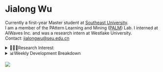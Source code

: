 #  Jialong Wu

Currently a first-year Master student at [Southeast University](https://www.seu.edu.cn/english/).<br>
I am a member of the PAttern Learning and Mining ([PALM](http://palm.seu.edu.cn/home.html)) Lab. I interned at AIWaves Inc. and was a research intern at Westlake University.<br>
Contact: jialongwu@seu.edu.cn
<details><summary>👨🏻‍💻Research Interest</summary>
My current research interests primarily encompass three aspects:

- Exploring the **synergies** between large-scale and small-scale models.
- Investigating the <strong>personalization and interactive</strong> abilities of LLMs.
- Utilizing  <strong>causal inference</strong>  to mitigate bias in conventional NLP tasks.

Recent works:
[Constituency Parsing using LLMs](https://arxiv.org/pdf/2310.19462.pdf), [Agents](https://arxiv.org/pdf/2309.07870.pdf)
</details>

<details><summary>📊Weekly Development Breakdown</summary>

<!--START_SECTION:waka-->

```txt
From: 01 January 2024 - To: 08 January 2024

Total Time: 7 hrs 43 mins

Python       5 hrs 36 mins   ██████████████████░░░░░░░   72.52 %
Bash         36 mins         ██░░░░░░░░░░░░░░░░░░░░░░░   07.95 %
Other        36 mins         ██░░░░░░░░░░░░░░░░░░░░░░░   07.87 %
CSV          27 mins         █▓░░░░░░░░░░░░░░░░░░░░░░░   06.00 %
SSH Config   21 mins         █░░░░░░░░░░░░░░░░░░░░░░░░   04.56 %
```

<!--END_SECTION:waka-->

[![wakatime](https://wakatime.com/badge/user/c6720b29-9431-4a60-bc9d-e1fb2b6bd65f.svg)](https://wakatime.com/@c6720b29-9431-4a60-bc9d-e1fb2b6bd65f)
</details>

![](https://komarev.com/ghpvc/?username=callanwu)
